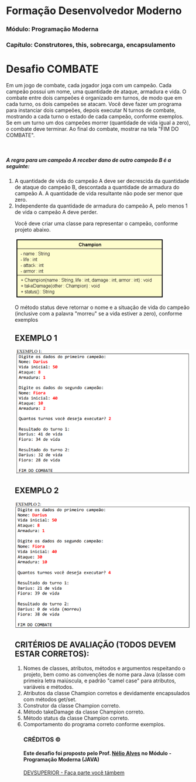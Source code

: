 # Formação Desenvolvedor Moderno
### Módulo: Programação Moderna
### Capítulo: Construtores, this, sobrecarga, encapsulamento

# Desafio COMBATE

<P> Em um jogo de combate, cada jogador joga com um campeão. Cada campeão possui um nome, uma
quantidade de ataque, armadura e vida. O combate entre dois campeões é organizado em turnos, de modo
que em cada turno, os dois campeões se atacam. Você deve fazer um programa para instanciar dois
campeões, depois executar N turnos de combate, mostrando a cada turno o estado de cada campeão,
conforme exemplos. Se em um turno um dos campeões morrer (quantidade de vida igual a zero), o
combate deve terminar. Ao final do combate, mostrar na tela "FIM DO COMBATE". </p><br>
<h5> A regra para um campeão A receber dano de outro campeão B é a seguinte: 
</h5>
<ol type="1">
	<li>A quantidade de vida do campeão A deve ser decrescida da quantidade de ataque do campeão B, descontada a
quantidade de armadura do campeão A. A quantidade de vida resultante não pode ser menor que zero. </li>
	<li> Independente da quantidade de armadura do campeão A, pelo menos 1 de vida o campeão A deve perder. 
</li>

<p> Você deve criar uma classe para representar o campeão, conforme projeto abaixo. </p>

<img src="https://github.com/vivianezzt/DesafioCombat/blob/main/img/champion.png">

<p> O método status deve retornar o nome
e a situação de vida do campeão
(inclusive com a palavra "morreu" se
a vida estiver a zero), conforme
exemplos </p>

## EXEMPLO 1

<img src="https://github.com/vivianezzt/DesafioCombat/blob/main/img/combate-1.png">


## EXEMPLO 2 

<img src="https://github.com/vivianezzt/DesafioCombat/blob/main/img/combate-2.png">

## CRITÉRIOS DE AVALIAÇÃO (TODOS DEVEM ESTAR CORRETOS): 

<ol type="1">
 	<li> Nomes de classes, atributos, métodos e argumentos respeitando o projeto, bem como as convenções
de nome para Java (classe com primeira letra maiúscula, e padrão "camel case" para atributos, variáveis
e métodos. </li>
	<li> Atributos da classe Champion corretos e devidamente encapsulados com métodos get/set. </li>
	<li> Construtor da classe Champion correto. </li>
	<li> Método takeDamage da classe Champion correto.</li>
	<li> Método status da classe Champion correto. </li>
	<li> Comportamento do programa correto conforme exemplos. </li>

  <h3> CRÉDITOS &copy;</h3>
<h4> Este desafio foi proposto pelo Prof. <a href="https://www.instagram.com/devsuperior.ig/">Nélio Alves</a> no Módulo - Programação Moderna (JAVA)
</h4><a href="https://devsuperior.com.br/evento-sds">DEVSUPERIOR - Faça parte você támbem</a>
